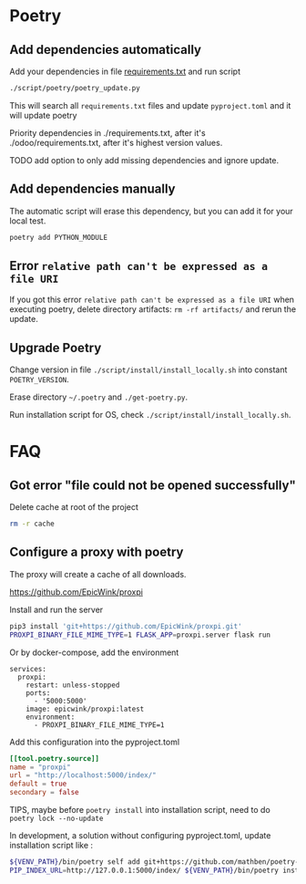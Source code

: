 # Poetry

## Add dependencies automatically

Add your dependencies in file [requirements.txt](../requirements.txt) and run script

```bash
./script/poetry/poetry_update.py
```

This will search all `requirements.txt` files and update `pyproject.toml` and it will update poetry

Priority dependencies in ./requirements.txt, after it's ./odoo/requirements.txt, after it's highest version values.

TODO add option to only add missing dependencies and ignore update.

## Add dependencies manually

The automatic script will erase this dependency, but you can add it for your local test.

```bash
poetry add PYTHON_MODULE
```

## Error `relative path can't be expressed as a file URI`

If you got this error `relative path can't be expressed as a file URI` when executing poetry, delete directory
artifacts: `rm -rf artifacts/` and rerun the update.

## Upgrade Poetry

Change version in file `./script/install/install_locally.sh` into constant `POETRY_VERSION`.

Erase directory `~/.poetry` and `./get-poetry.py`.

Run installation script for OS, check `./script/install/install_locally.sh`.

# FAQ

## Got error "file could not be opened successfully"

Delete cache at root of the project

```bash
rm -r cache
```

## Configure a proxy with poetry

The proxy will create a cache of all downloads.

https://github.com/EpicWink/proxpi

Install and run the server

```bash
pip3 install 'git+https://github.com/EpicWink/proxpi.git'
PROXPI_BINARY_FILE_MIME_TYPE=1 FLASK_APP=proxpi.server flask run
```

Or by docker-compose, add the environment
```
services:
  proxpi:
    restart: unless-stopped
    ports:
      - '5000:5000'
    image: epicwink/proxpi:latest
    environment:
      - PROXPI_BINARY_FILE_MIME_TYPE=1
```

Add this configuration into the pyproject.toml

```toml
[[tool.poetry.source]]
name = "proxpi"
url = "http://localhost:5000/index/"
default = true
secondary = false
```

TIPS, maybe before `poetry install` into installation script, need to do `poetry lock --no-update`

In development, a solution without configuring pyproject.toml, update installation script like :

```bash
${VENV_PATH}/bin/poetry self add git+https://github.com/mathben/poetry-plugin-pypi-proxy.git[plugin]
PIP_INDEX_URL=http://127.0.0.1:5000/index/ ${VENV_PATH}/bin/poetry install
```
